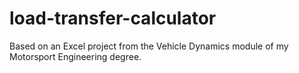 # load-transfer-calculator
Based on an Excel project from the Vehicle Dynamics module of my Motorsport Engineering degree.
